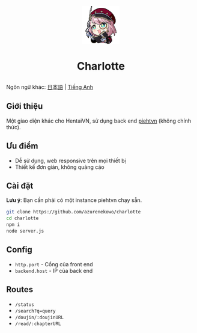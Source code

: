 <p align="center">
    <img src="./assets/img/Charlotte_Icon.png" style="width: 20%">
</p>    

# <p align="center">Charlotte</p>   

Ngôn ngữ khác: [日本語](./README.ja-JP.md) | [Tiếng Anh](./README.md)

## Giới thiệu
Một giao diện khác cho HentaiVN, sử dụng back end [piehtvn](https://github.com/4pii4/piehtvn) (không chính thức).

## Ưu điểm
- Dễ sử dụng, web responsive trên mọi thiết bị
- Thiết kế đơn giản, không quảng cáo

## Cài đặt
**Lưu ý**: Bạn cần phải có một instance piehtvn chạy sẵn.
```bash
git clone https://github.com/azurenekowo/charlotte
cd charlotte
npm i
node server.js
```

## Config
- `http.port` - Cổng của front end
- `backend.host` - IP của back end

## Routes
- `/status`
- `/search?q=query`
- `/doujin/:doujinURL`
- `/read/:chapterURL`
